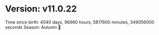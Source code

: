 # Version: v11.0.22
Time since birth: 4040 days, 96960 hours, 5817600 minutes, 349056000 seconds
Season: Autumn 🍁
